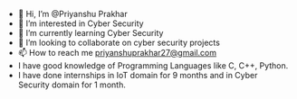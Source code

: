 - 👋 Hi, I’m @Priyanshu Prakhar
- 👀 I’m interested in Cyber Security
- 🌱 I’m currently learning Cyber Security
- 💞️ I’m looking to collaborate on cyber security projects
- 📫 How to reach me priyanshuprakhar27@gmail.com
- I have good knowledge of Programming Languages like C, C++, Python.
- I have done internships in IoT domain for 9 months and in Cyber Security domain for 1 month.

<!---
Priyanshu9939/Priyanshu9939 is a ✨ special ✨ repository because its `README.md` (this file) appears on your GitHub profile.
You can click the Preview link to take a look at your changes.
--->
